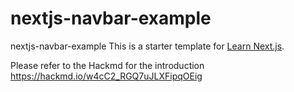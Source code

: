 # nextjs-navbar-example
nextjs-navbar-example
This is a starter template for [Learn Next.js](https://nextjs.org/learn).

Please refer to the Hackmd for the introduction
https://hackmd.io/w4cC2_RGQ7uJLXFipqOEig